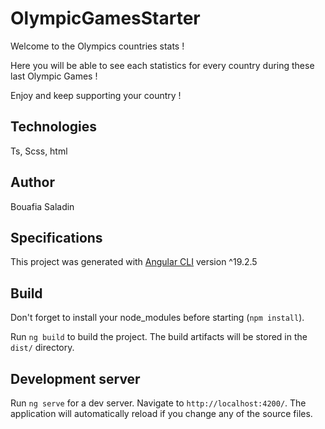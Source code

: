 # OlympicGamesStarter

Welcome to the Olympics countries stats ! 

Here you will be able to see each statistics for every country during these last Olympic Games !

Enjoy and keep supporting your country !

## Technologies 

Ts, Scss, html

## Author

Bouafia Saladin

## Specifications 

This project was generated with [Angular CLI](https://github.com/angular/angular-cli) version ^19.2.5

## Build

Don't forget to install your node_modules before starting (`npm install`).

Run `ng build` to build the project. The build artifacts will be stored in the `dist/` directory.

## Development server

Run `ng serve` for a dev server. Navigate to `http://localhost:4200/`. The application will automatically reload if you change any of the source files.



